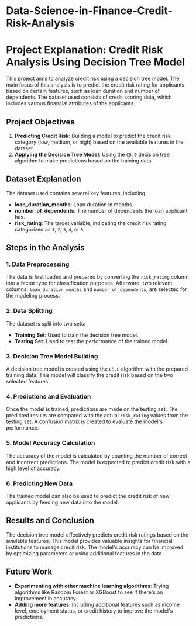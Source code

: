 # Data-Science-in-Finance-Credit-Risk-Analysis

# Project Explanation: Credit Risk Analysis Using Decision Tree Model

This project aims to analyze credit risk using a decision tree model. The main focus of this analysis is to predict the credit risk rating for applicants based on certain features, such as loan duration and number of dependents. The dataset used consists of credit scoring data, which includes various financial attributes of the applicants.

## Project Objectives
1. **Predicting Credit Risk**: Building a model to predict the credit risk category (low, medium, or high) based on the available features in the dataset.
2. **Applying the Decision Tree Model**: Using the `C5.0` decision tree algorithm to make predictions based on the training data.

## Dataset Explanation
The dataset used contains several key features, including:
- **loan_duration_months**: Loan duration in months.
- **number_of_dependents**: The number of dependents the loan applicant has.
- **risk_rating**: The target variable, indicating the credit risk rating, categorized as `1`, `2`, `3`, `4`, or `5`.

## Steps in the Analysis

### 1. **Data Preprocessing**
The data is first loaded and prepared by converting the `risk_rating` column into a factor type for classification purposes. Afterward, two relevant columns, `loan_duration_months` and `number_of_dependents`, are selected for the modeling process.

### 2. **Data Splitting**
The dataset is split into two sets:
- **Training Set**: Used to train the decision tree model.
- **Testing Set**: Used to test the performance of the trained model.

### 3. **Decision Tree Model Building**
A decision tree model is created using the `C5.0` algorithm with the prepared training data. This model will classify the credit risk based on the two selected features.

### 4. **Predictions and Evaluation**
Once the model is trained, predictions are made on the testing set. The predicted results are compared with the actual `risk_rating` values from the testing set. A confusion matrix is created to evaluate the model's performance.

### 5. **Model Accuracy Calculation**
The accuracy of the model is calculated by counting the number of correct and incorrect predictions. The model is expected to predict credit risk with a high level of accuracy.

### 6. **Predicting New Data**
The trained model can also be used to predict the credit risk of new applicants by feeding new data into the model.

## Results and Conclusion
The decision tree model effectively predicts credit risk ratings based on the available features. This model provides valuable insights for financial institutions to manage credit risk. The model's accuracy can be improved by optimizing parameters or using additional features in the data.

## Future Work
- **Experimenting with other machine learning algorithms**: Trying algorithms like Random Forest or XGBoost to see if there's an improvement in accuracy.
- **Adding more features**: Including additional features such as income level, employment status, or credit history to improve the model's predictions.
